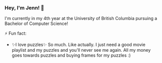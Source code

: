 ### Hey, I'm Jenn! 👋

I'm currently in my 4th year at the University of British Columbia pursuing a Bachelor of Computer Science!

⚡ Fun fact: 
- ✨I love puzzles✨ So much. Like actually. I just need a good movie playlist and my puzzles and you'll never see me again. All my money goes towards puzzles and buying frames for my puzzles :)


<!--
**jwong105/jwong105** is a ✨ _special_ ✨ repository because its `README.md` (this file) appears on your GitHub profile.

Here are some ideas to get you started:

- 🔭 I’m currently working on ...
- 🌱 I’m currently learning ...
- 👯 I’m looking to collaborate on ...
- 🤔 I’m looking for help with ...
- 💬 Ask me about ...
- 📫 How to reach me: ...
- 😄 Pronouns: ...
- ⚡ Fun fact: ...
-->
